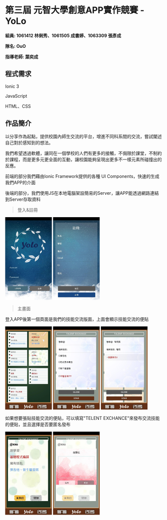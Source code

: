 # 第三屆 元智大學創意APP實作競賽 - YoLo

**組員: 1061412 林俐秀、1061505 成書婷、1063309 張彥成**

**隊名: OuO**   

**指導老師: 葉奕成**

## 程式需求

Ionic 3

JavaScript

HTML、CSS

## 作品簡介

以分享作為起點，提供校園內師生交流的平台，增進不同科系間的交流，嘗試闡述自己對於感知到的想法。

我們希望透過軟體，讓同在一個學校的人們有更多的接觸，不侷限於課堂，不制約於課程，而是更多元更全面的互動，讓校園能夠呈現出更多不一樣元素所碰撞出的反應。

前端的部分我們藉由Ionic Framework提供的各種 UI Components，快速的生成我們APP的介面

後端的部分，我們使用JS在本地電腦架設簡易的Server，讓APP能透過網路連結到Server存取資料

> 登入&註冊

<img src="img/photo_2020-06-10_21-22-23.jpg" width="150px"> <img src="img/photo_2020-06-10_21-27-26.jpg" width="150px">

> 主畫面

登入APP後第一個頁面是我們的技能交流版面，上面會顯示技能交流的便貼


<img src="img/photo_2020-06-10_21-29-09.jpg" width="150px"> <img src="img/photo_2020-06-10_21-29-47.jpg" width="150px"> <img src="img/photo_2020-06-10_21-29-58.jpg" width="150px">


如果想要張貼技能交流的便貼，可以填寫"TELENT EXCHANCE"來發布交流技能的便貼，並且選擇是否要匿名發布

<img src="img/photo_2020-06-10_21-30-26.jpg" width="150px"> <img src="img/photo_2020-06-10_21-30-29.jpg" width="150px">
